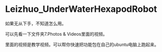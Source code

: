 # Leizhuo_UnderWaterHexapodRobot

如果无从下手，不知道怎么用。

可以先看一下文件夹7.Photos & Videos里面的视频。

里面的视频是教学视频。可以帮你快速把功能包在自己的ubuntu电脑上跑起来。

